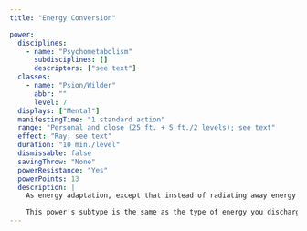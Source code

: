 ```yaml
---
title: "Energy Conversion"

power:
  disciplines:
    - name: "Psychometabolism"
      subdisciplines: []
      descriptors: ["see text"]
  classes:
    - name: "Psion/Wilder"
      abbr: ""
      level: 7
  displays: ["Mental"]
  manifestingTime: "1 standard action"
  range: "Personal and close (25 ft. + 5 ft./2 levels); see text"
  effect: "Ray; see text"
  duration: "10 min./level"
  dismissable: false
  savingThrow: "None"
  powerResistance: "Yes"
  powerPoints: 13
  description: |
    As energy adaptation, except that instead of radiating away energy as light, you store up the energy and can later discharge it as a ray. To discharge a ray requires a standard action. You can choose to fire any number of rays during the power's duration. The ray you fire must be of one of the energy types you have stored (if you have stored more than one type, you can choose what kind of energy to use for each ray). If a ray successfully strikes its target (requiring a ranged touch attack), the target takes damage equal to the amount of energy damage of that type you have stored, up to a maximum of three times your manifester level. As long as this power remains in effect, you can continue to absorb energy damage and fire additional rays using the stored damage.

    This power's subtype is the same as the type of energy you discharge in a ray; thus, its subtype can change during the course of the power's duration.
---
```

